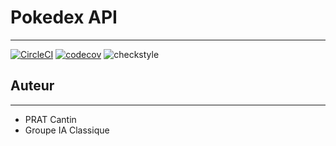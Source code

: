# Pokedex API
- --
[![CircleCI](https://dl.circleci.com/status-badge/img/gh/PRAT-Cantin/ceri-m1-techniques-de-test/tree/master.svg?style=svg)](https://dl.circleci.com/status-badge/redirect/gh/PRAT-Cantin/ceri-m1-techniques-de-test/tree/master)
[![codecov](https://codecov.io/gh/PRAT-Cantin/ceri-m1-techniques-de-test/graph/badge.svg?token=457AN50U31)](https://codecov.io/gh/PRAT-Cantin/ceri-m1-techniques-de-test)
![checkstyle](https://gist.github.com/PRAT-Cantin/280283e57af5d5b69314c121a6a758b0#file-checkstyle-result-svg)

## Auteur
- --
- PRAT Cantin
- Groupe IA Classique

